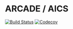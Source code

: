 # ARCADE / AICS

[![Build Status](https://github.com/jessicasyu/aics/workflows/build/badge.svg)](https://github.com/jessicasyu/aics/actions)
[![Codecov](https://img.shields.io/codecov/c/gh/jessicasyu/aics?token=adLfaBIDnn)](https://codecov.io/gh/jessicasyu/aics)